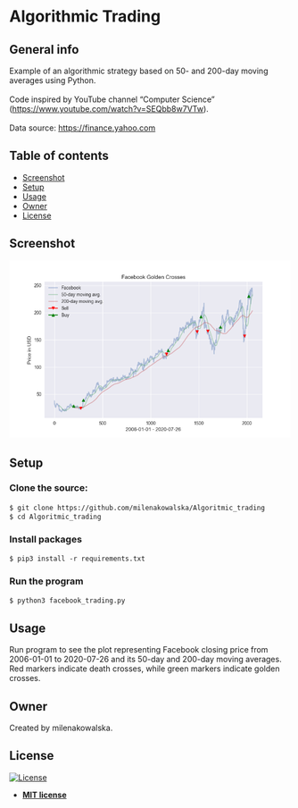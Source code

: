 # Algorithmic Trading

## General info
Example of an algorithmic strategy based on 50- and 200-day moving averages using Python. \
\
Code inspired by YouTube channel “Computer Science” \
(https://www.youtube.com/watch?v=SEQbb8w7VTw). \
\
Data source: https://finance.yahoo.com

## Table of contents
* [Screenshot](#screenshots)
* [Setup](#setup)
* [Usage](#usage)
* [Owner](#owner)
* [License](#license)

## Screenshot
![Diagram](./img/Facebook.png)

## Setup
### Clone the source:

```shell
$ git clone https://github.com/milenakowalska/Algoritmic_trading
$ cd Algoritmic_trading
```
### Install packages

```shell
$ pip3 install -r requirements.txt
```
### Run the program

```shell
$ python3 facebook_trading.py
```

## Usage
Run program to see the plot representing Facebook closing price from 2006-01-01 to 2020-07-26 and its 50-day and 200-day moving averages. \
Red markers indicate death crosses, while green markers indicate golden crosses.

## Owner
Created by milenakowalska.

## License
[![License](http://img.shields.io/:license-mit-blue.svg?style=flat-square)](http://badges.mit-license.org)

- **[MIT license](http://opensource.org/licenses/mit-license.php)**
